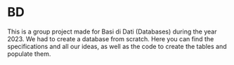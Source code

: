 # BD
This is a group project made for Basi di Dati (Databases) during the year 2023. We had to create a database from scratch. Here you can find the specifications and all our ideas, as well as the code to create the tables and populate them.
